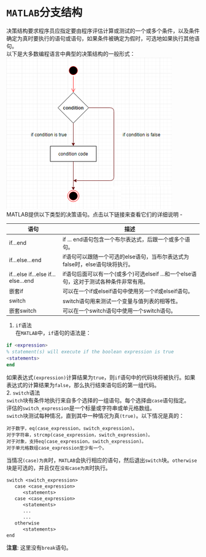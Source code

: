 # `MATLAB`分支结构
决策结构要求程序员应指定要由程序评估计算或测试的一个或多个条件，以及条件确定为真时要执行的语句或语句，如果条件被确定为假时，可选地如果执行其他语句。   
以下是大多数编程语言中典型的决策结构的一般形式：   
![](../../pictures/if_else.png)     
MATLAB提供以下类型的决策语句。点击以下链接来查看它们的详细说明 -

|语句|描述|
|-----|-----|
|if…end 	|if ... end语句包含一个布尔表达式，后跟一个或多个语句。|
|if…else…end|if语句可以跟随一个可选的else语句，当布尔表达式为false时，else语句块将执行。|
|if…else if…else if…else…end	|if语句后面可以有一个(或多个)可选elseif ...和一个else语句，这对于测试各种条件非常有用。|
|嵌套if	|可以在一个if或elseif语句中使用另一个if或elseif语句。|
|switch	|switch语句用来测试一个变量与值列表的相等性。|
|嵌套switch	|可以在一个switch语句中使用一个switch语句。|

1. `if`语法    
在`MATLAB`中，`if`语句的语法是：   
```matlab
if <expression>
% statement(s) will execute if the boolean expression is true 
<statements>
end
```
如果表达式`(expression)`计算结果为`true`，则`if`语句中的代码块将被执行。如果表达式的计算结果为`false`，那么执行结束语句后的第一组代码。    
2. `switch`语法   
`switch`块有条件地执行来自多个选择的一组语句。每个选择由`case`语句指定。   
评估的`switch_expression`是一个标量或字符串或单元格数组。    
`switch`块测试每种情况，直到其中一种情况为真`(true)`。以下情况是真的：   
```
对于数字，eq(case_expression，switch_expression)。
对于字符串，strcmp(case_expression，switch_expression)。
对于对象，支持eq(case_expression，switch_expression)。
对于单元格数组case_expression至少有一个。
```
当情况`(case)为真`时，`MATLAB`会执行相应的语句，然后退出`switch`块。`otherwise`块是可选的，并且仅在`没有case为真`时执行。   
```
switch <switch_expression>
   case <case_expression>
      <statements>
   case <case_expression>
      <statements>
      ...
      ...
   otherwise
      <statements>
end
```
**注意**: 这里没有`break`语句。     
